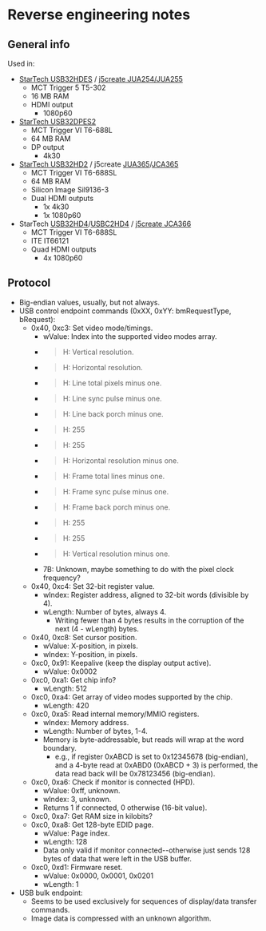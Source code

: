 # Reverse engineering notes


## General info

Used in:
 * [StarTech USB32HDES][usb32hdes] / [j5create JUA254/JUA255][jua254]
   * MCT Trigger 5 T5-302
   * 16 MB RAM
   * HDMI output
     * 1080p60
 * [StarTech USB32DPES2][usb32dpes2]
   * MCT Trigger VI T6-688L
   * 64 MB RAM
   * DP output
     * 4k30
 * [StarTech USB32HD2][usb32hd2] / j5create [JUA365][jua365]/[JCA365][jca365]
   * MCT Trigger VI T6-688SL
   * 64 MB RAM
   * Silicon Image Sil9136-3
   * Dual HDMI outputs
     * 1x 4k30
     * 1x 1080p60
 * StarTech [USB32HD4][usb32hd4]/[USBC2HD4][usbc2hd4] / [j5create JCA366][jca366]
   * MCT Trigger VI T6-688SL
   * ITE IT66121
   * Quad HDMI outputs
     * 4x 1080p60


## Protocol

 * Big-endian values, usually, but not always.
 * USB control endpoint commands (0xXX, 0xYY: bmRequestType, bRequest):
   * 0x40, 0xc3: Set video mode/timings.
     * wValue: Index into the supported video modes array.
     * >H: Vertical resolution.
     * >H: Horizontal resolution.
     * >H: Line total pixels minus one.
     * >H: Line sync pulse minus one.
     * >H: Line back porch minus one.
     * >H: 255
     * >H: 255
     * >H: Horizontal resolution minus one.
     * >H: Frame total lines minus one.
     * >H: Frame sync pulse minus one.
     * >H: Frame back porch minus one.
     * >H: 255
     * >H: 255
     * >H: Vertical resolution minus one.
     * 7B: Unknown, maybe something to do with the pixel clock frequency?
   * 0x40, 0xc4: Set 32-bit register value.
     * wIndex: Register address, aligned to 32-bit words (divisible by 4).
     * wLength: Number of bytes, always 4.
       * Writing fewer than 4 bytes results in the corruption of the next (4 -
         wLength) bytes.
   * 0x40, 0xc8: Set cursor position.
     * wValue: X-position, in pixels.
     * wIndex: Y-position, in pixels.
   * 0xc0, 0x91: Keepalive (keep the display output active).
     * wValue: 0x0002
   * 0xc0, 0xa1: Get chip info?
     * wLength: 512
   * 0xc0, 0xa4: Get array of video modes supported by the chip.
     * wLength: 420
   * 0xc0, 0xa5: Read internal memory/MMIO registers.
     * wIndex: Memory address.
     * wLength: Number of bytes, 1-4.
     * Memory is byte-addressable, but reads will wrap at the word boundary.
       * e.g., if register 0xABCD is set to 0x12345678 (big-endian), and a
         4-byte read at 0xABD0 (0xABCD + 3) is performed, the data read back
	 will be 0x78123456 (big-endian).
   * 0xc0, 0xa6: Check if monitor is connected (HPD).
     * wValue: 0xff, unknown.
     * wIndex: 3, unknown.
     * Returns 1 if connected, 0 otherwise (16-bit value).
   * 0xc0, 0xa7: Get RAM size in kilobits?
   * 0xc0, 0xa8: Get 128-byte EDID page.
     * wValue: Page index.
     * wLength: 128
     * Data only valid if monitor connected--otherwise just sends 128 bytes of
       data that were left in the USB buffer.
   * 0xc0, 0xd1: Firmware reset.
     * wValue: 0x0000, 0x0001, 0x0201
     * wLength: 1
 * USB bulk endpoint:
   * Seems to be used exclusively for sequences of display/data transfer
     commands.
   * Image data is compressed with an unknown algorithm.


[usb32hdes]: https://www.startech.com/en-us/audio-video-products/usb32hdes
[usb32dpes2]: https://www.startech.com/en-us/audio-video-products/usb32dpes2
[usb32hd2]: https://www.startech.com/en-us/audio-video-products/usb32hd2
[usb32hd4]: https://www.startech.com/en-us/audio-video-products/usb32hd4
[usbc2hd4]: https://www.startech.com/en-us/audio-video-products/usbc2hd4
[jua254]: https://en.j5create.com/products/jua254
[jua365]: https://en.j5create.com/products/jua365
[jca365]: https://en.j5create.com/products/jca365
[jca366]: https://en.j5create.com/products/jca366
